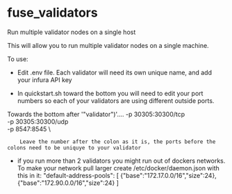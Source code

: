 # fuse_validators
Run multiple validator nodes on a single host


This will allow you to run multiple validator nodes on a single machine.

To use:
- Edit .env file. Each validator will need its own unique name, and add your infura API key

- In quickstart.sh toward the bottom you will need to edit your port numbers so each of your validators are using different outside ports.

Towards the bottom after '"validator")'....
    -p 30305:30300/tcp \
    -p 30305:30300/udp \
    -p 8547:8545 \

        Leave the number after the colon as it is, the ports before the colons need to be uniquye to your validator


- if you run more than 2 validators you might run out of dockers networks. To make your network pull larger create /etc/docker/daemon.json with this in it:
    "default-address-pools":
    [
        {"base":"172.17.0.0/16","size":24},
        {"base":"172.90.0.0/16","size":24}
    ]
